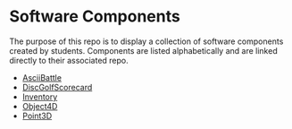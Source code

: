 # Software Components

The purpose of this repo is to display a collection of software
components created by students. Components are listed alphabetically
and are linked directly to their associated repo.
- [AsciiBattle](https://github.com/UncleKennyKevin/portfolio-project-main)
- [DiscGolfScorecard](https://github.com/lukezhang23/DiscGolfScorecard)
- [Inventory](https://github.com/311993/Inventory)
- [Object4D](https://github.com/shivamengineer/Object4D)
- [Point3D](https://github.com/jrg94/Point3D)
